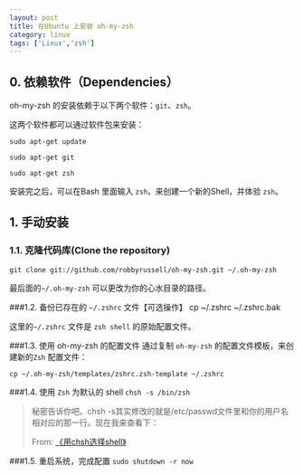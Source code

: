 ```yaml
---
layout: post
title: 在Ubuntu 上安装 oh-my-zsh
category: linux
tags: ['Linux','zsh']
---
```


## 0. 依赖软件（Dependencies） ##
oh-my-zsh 的安装依赖于以下两个软件：`git`、`zsh`。

这两个软件都可以通过软件包来安装：

``sudo apt-get update``

``sudo apt-get git``

``sudo apt-get zsh``

安装完之后，可以在Bash 里面输入 `zsh`，来创建一个新的Shell，并体验 `zsh`。

## 1. 手动安装

### 1.1. 克隆代码库(Clone the repository)

	git clone git://github.com/robbyrussell/oh-my-zsh.git ~/.oh-my-zsh

最后面的`~/.oh-my-zsh` 可以更改为你的心水目录的路径。

###1.2. 备份已存在的 `~/.zshrc` 文件【可选操作】
	cp ~/.zshrc ~/.zshrc.bak

这里的`~/.zshrc` 文件是 `zsh shell` 的原始配置文件。

###1.3. 使用 oh-my-zsh 的配置文件
通过复制 `oh-my-zsh` 的配置文件模板，来创建新的`Zsh` 配置文件：

	cp ~/.oh-my-zsh/templates/zshrc.zsh-template ~/.zshrc

###1.4. 使用 `Zsh` 为默认的 shell
`chsh -s /bin/zsh`

> 秘密告诉你吧。chsh -s其实修改的就是/etc/passwd文件里和你的用户名相对应的那一行。现在我来查看下：
>
> From: [《用chsh选择shell》](http://roclinux.cn/?p=739 "《用chsh选择shell》")

###1.5. 重启系统，完成配置
`sudo shutdown -r now`